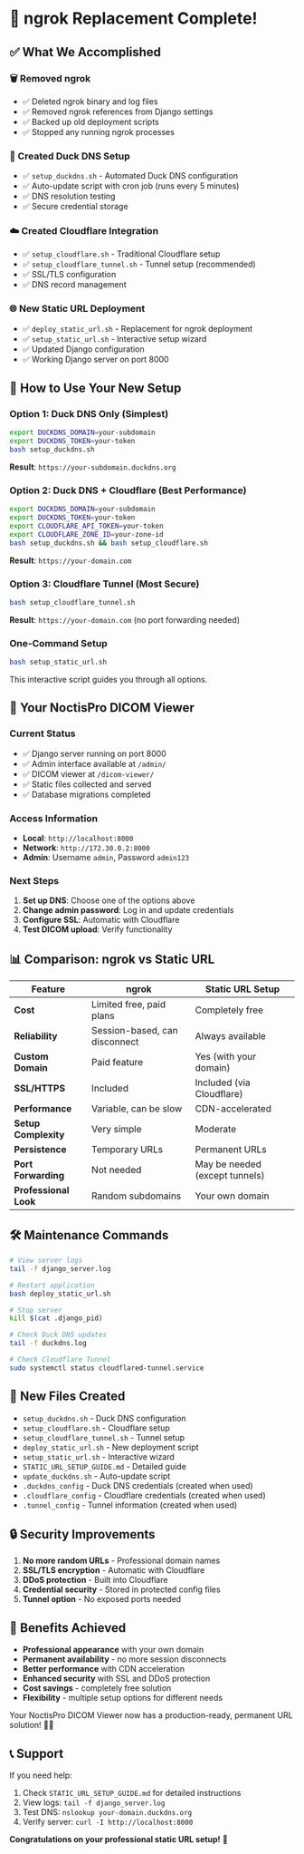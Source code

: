 # 🎉 ngrok Replacement Complete!

## ✅ What We Accomplished

### 🗑️ Removed ngrok
- ✅ Deleted ngrok binary and log files
- ✅ Removed ngrok references from Django settings
- ✅ Backed up old deployment scripts
- ✅ Stopped any running ngrok processes

### 🦆 Created Duck DNS Setup
- ✅ `setup_duckdns.sh` - Automated Duck DNS configuration
- ✅ Auto-update script with cron job (runs every 5 minutes)
- ✅ DNS resolution testing
- ✅ Secure credential storage

### ☁️ Created Cloudflare Integration
- ✅ `setup_cloudflare.sh` - Traditional Cloudflare setup
- ✅ `setup_cloudflare_tunnel.sh` - Tunnel setup (recommended)
- ✅ SSL/TLS configuration
- ✅ DNS record management

### 🌐 New Static URL Deployment
- ✅ `deploy_static_url.sh` - Replacement for ngrok deployment
- ✅ `setup_static_url.sh` - Interactive setup wizard
- ✅ Updated Django configuration
- ✅ Working Django server on port 8000

## 🚀 How to Use Your New Setup

### Option 1: Duck DNS Only (Simplest)
```bash
export DUCKDNS_DOMAIN=your-subdomain
export DUCKDNS_TOKEN=your-token
bash setup_duckdns.sh
```
**Result**: `https://your-subdomain.duckdns.org`

### Option 2: Duck DNS + Cloudflare (Best Performance)
```bash
export DUCKDNS_DOMAIN=your-subdomain
export DUCKDNS_TOKEN=your-token
export CLOUDFLARE_API_TOKEN=your-token
export CLOUDFLARE_ZONE_ID=your-zone-id
bash setup_duckdns.sh && bash setup_cloudflare.sh
```
**Result**: `https://your-domain.com`

### Option 3: Cloudflare Tunnel (Most Secure)
```bash
bash setup_cloudflare_tunnel.sh
```
**Result**: `https://your-domain.com` (no port forwarding needed)

### One-Command Setup
```bash
bash setup_static_url.sh
```
This interactive script guides you through all options.

## 🏥 Your NoctisPro DICOM Viewer

### Current Status
- ✅ Django server running on port 8000
- ✅ Admin interface available at `/admin/`
- ✅ DICOM viewer at `/dicom-viewer/`
- ✅ Static files collected and served
- ✅ Database migrations completed

### Access Information
- **Local**: `http://localhost:8000`
- **Network**: `http://172.30.0.2:8000`
- **Admin**: Username `admin`, Password `admin123`

### Next Steps
1. **Set up DNS**: Choose one of the options above
2. **Change admin password**: Log in and update credentials
3. **Configure SSL**: Automatic with Cloudflare
4. **Test DICOM upload**: Verify functionality

## 📊 Comparison: ngrok vs Static URL

| Feature | ngrok | Static URL Setup |
|---------|--------|------------------|
| **Cost** | Limited free, paid plans | Completely free |
| **Reliability** | Session-based, can disconnect | Always available |
| **Custom Domain** | Paid feature | Yes (with your domain) |
| **SSL/HTTPS** | Included | Included (via Cloudflare) |
| **Performance** | Variable, can be slow | CDN-accelerated |
| **Setup Complexity** | Very simple | Moderate |
| **Persistence** | Temporary URLs | Permanent URLs |
| **Port Forwarding** | Not needed | May be needed (except tunnels) |
| **Professional Look** | Random subdomains | Your own domain |

## 🛠️ Maintenance Commands

```bash
# View server logs
tail -f django_server.log

# Restart application
bash deploy_static_url.sh

# Stop server
kill $(cat .django_pid)

# Check Duck DNS updates
tail -f duckdns.log

# Check Cloudflare Tunnel
sudo systemctl status cloudflared-tunnel.service
```

## 📁 New Files Created

- `setup_duckdns.sh` - Duck DNS configuration
- `setup_cloudflare.sh` - Cloudflare setup
- `setup_cloudflare_tunnel.sh` - Tunnel setup
- `deploy_static_url.sh` - New deployment script
- `setup_static_url.sh` - Interactive wizard
- `STATIC_URL_SETUP_GUIDE.md` - Detailed guide
- `update_duckdns.sh` - Auto-update script
- `.duckdns_config` - Duck DNS credentials (created when used)
- `.cloudflare_config` - Cloudflare credentials (created when used)
- `.tunnel_config` - Tunnel information (created when used)

## 🔒 Security Improvements

1. **No more random URLs** - Professional domain names
2. **SSL/TLS encryption** - Automatic with Cloudflare
3. **DDoS protection** - Built into Cloudflare
4. **Credential security** - Stored in protected config files
5. **Tunnel option** - No exposed ports needed

## 🎯 Benefits Achieved

- **Professional appearance** with your own domain
- **Permanent availability** - no more session disconnects
- **Better performance** with CDN acceleration
- **Enhanced security** with SSL and DDoS protection
- **Cost savings** - completely free solution
- **Flexibility** - multiple setup options for different needs

Your NoctisPro DICOM Viewer now has a production-ready, permanent URL solution! 🏥✨

## 📞 Support

If you need help:
1. Check `STATIC_URL_SETUP_GUIDE.md` for detailed instructions
2. View logs: `tail -f django_server.log`
3. Test DNS: `nslookup your-domain.duckdns.org`
4. Verify server: `curl -I http://localhost:8000`

**Congratulations on your professional static URL setup!** 🎉